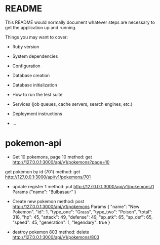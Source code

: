 # README

This README would normally document whatever steps are necessary to get the
application up and running.

Things you may want to cover:

* Ruby version

* System dependencies

* Configuration

* Database creation

* Database initialization

* How to run the test suite

* Services (job queues, cache servers, search engines, etc.)

* Deployment instructions

* ...
# pokemon-api


* Get 10 pokemons, page 10
method: get
http://127.0.0.1:3000/api/v1/pokemons?page=10

get pokemon by id (701)
method: get
http://127.0.0.1:3000/api/v1/pokemons/701


* update register 1
method: put
http://127.0.0.1:3000/api/v1/pokemons/1
Params
{"name": "Bulbasaur" }


* Create new pokemon
method: post
http://127.0.0.1:3000/api/v1/pokemons
Params
	{
        "name": "New Pokemon",
        "id": 1,
        "type_one": "Grass",
        "type_two": "Poison",
        "total": 318,
        "hp": 45,
        "attack": 49,
        "defense": 49,
        "sp_atk": 65,
        "sp_def": 65,
        "speed": 45,
        "generation": 1,
        "legendary": true
 	}

* destroy pokemon 803
method: delete
http://127.0.0.1:3000/api/v1/pokemons/803
